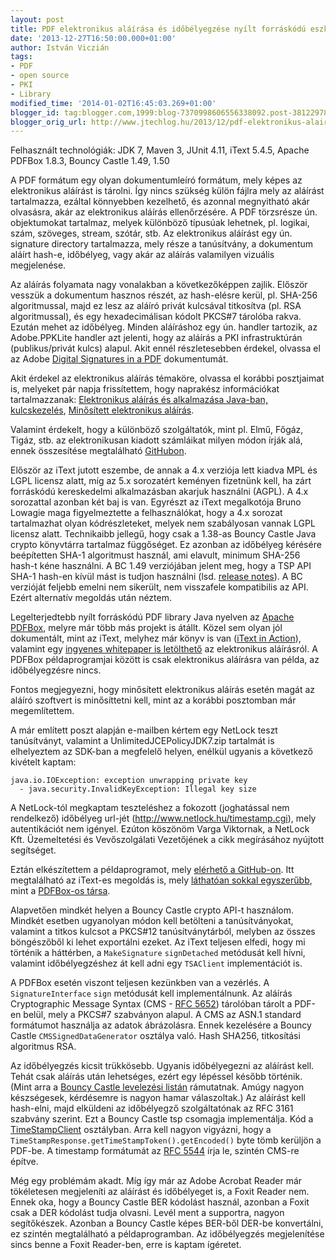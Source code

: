 ```yaml
---
layout: post
title: PDF elektronikus aláírása és időbélyegzése nyílt forráskódú eszközökkel
date: '2013-12-27T16:50:00.000+01:00'
author: István Viczián
tags:
- PDF
- open source
- PKI
- Library
modified_time: '2014-01-02T16:45:03.269+01:00'
blogger_id: tag:blogger.com,1999:blog-7370998606556338092.post-3812297852319041819
blogger_orig_url: http://www.jtechlog.hu/2013/12/pdf-elektronikus-alairasa-es.html
---
```


Felhasznált technológiák: JDK 7, Maven 3, JUnit 4.11, iText 5.4.5,
Apache PDFBox 1.8.3, Bouncy Castle 1.49, 1.50

A PDF formátum egy olyan dokumentumleíró formátum, mely képes az
elektronikus aláírást is tárolni. Így nincs szükség külön fájlra mely az
aláírást tartalmazza, ezáltal könnyebben kezelhető, és azonnal
megnyitható akár olvasásra, akár az elektronikus aláírás ellenőrzésére.
A PDF törzsrésze ún. objektumokat tartalmaz, melyek különböző típusúak
lehetnek, pl. logikai, szám, szöveges, stream, szótár, stb. Az
elektronikus aláírást egy ún. signature directory tartalmazza, mely
része a tanúsítvány, a dokumentum aláírt hash-e, időbélyeg, vagy akár az
aláírás valamilyen vizuális megjelenése.

Az aláírás folyamata nagy vonalakban a következőképpen zajlik. Először
vesszük a dokumentum hasznos részét, az hash-elésre kerül, pl. SHA-256
algoritmussal, majd ez lesz az aláíró privát kulcsával titkosítva (pl.
RSA algoritmussal), és egy hexadecimálisan kódolt PKCS\#7 tárolóba
rakva. Ezután mehet az időbélyeg. Minden aláíráshoz egy ún. handler
tartozik, az Adobe.PPKLite handler azt jelenti, hogy az aláírás a PKI
infrastruktúrán (publikus/privát kulcs) alapul. Akit ennél
részletesebben érdekel, olvassa el az Adobe [Digital Signatures in a
PDF](http://www.adobe.com/devnet-docs/acrobatetk/tools/DigSig/Acrobat_DigitalSignatures_in_PDF.pdf)
dokumentumát.

Akit érdekel az elektronikus aláírás témaköre, olvassa el korábbi
posztjaimat is, melyeket pár napja frissítettem, hogy naprakész
információkat tartalmazzanak: [Elektronikus aláírás és alkalmazása
Java-ban,
kulcskezelés](/2011/02/05/elektronikus-alairas-es-alkalmazasa.html),
[Minősített elektronikus
aláírás](/2008/12/02/minositett-elektronikus-alairas.html).

Valamint érdekelt, hogy a különböző szolgáltatók, mint pl. Elmű, Főgáz,
Tigáz, stb. az elektronikusan kiadott számláikat milyen módon írják alá,
ennek összesítése megtalálható 
[GitHubon](https://github.com/vicziani/jtechlog-articles/blob/master/elektronikus-alairas/szolgaltatok-ea.adoc).

Először az iText jutott eszembe, de annak a 4.x verziója lett kiadva MPL
és LGPL licensz alatt, míg az 5.x sorozatért keményen fizetnünk kell, ha
zárt forráskódú kereskedelmi alkalmazásban akarjuk használni (AGPL). A
4.x sorozattal azonban két baj is van. Egyrészt az iText megalkotója
Bruno Lowagie maga figyelmeztette a felhasználókat, hogy a 4.x sorozat
tartalmazhat olyan kódrészleteket, melyek nem szabályosan vannak LGPL
licensz alatt. Technikaibb jellegű, hogy csak a 1.38-as Bouncy Castle
Java crypto könyvtárra tartalmaz függőséget. Ez azonban az időbélyeg
kérésére beépítetten SHA-1 algoritmust használ, ami elavult, minimum
SHA-256 hash-t kéne használni. A BC 1.49 verziójában jelent meg, hogy a
TSP API SHA-1 hash-en kívül mást is tudjon használni (lsd. [release
notes](http://www.bouncycastle.org/releasenotes.html)). A BC verzióját
feljebb emelni nem sikerült, nem visszafele kompatibilis az API. Ezért
alternatív megoldás után néztem.

Legelterjedtebb nyílt forráskódú PDF library Java nyelven az [Apache
PDFBox](http://pdfbox.apache.org/), melyre már több más projekt is
átállt. Közel sem olyan jól dokumentált, mint az iText, melyhez már
könyv is van ([iText in
Action](http://www.amazon.com/iText-Action-Bruno-Lowagie/dp/1935182617/ref=sr_1_1?ie=UTF8&qid=1388156044&sr=8-1&keywords=itext)),
valamint egy [ingyenes whitepaper is
letölthető](http://itextpdf.com/book/digitalsignatures/) az elektronikus
aláírásról. A PDFBox példaprogramjai között is csak elektronikus
aláírásra van példa, az időbélyegzésre nincs.

Fontos megjegyezni, hogy minősített elektronikus aláírás esetén magát az
aláíró szoftvert is minősíttetni kell, mint az a korábbi posztomban már
megemlítettem.

A már említett poszt alapján e-mailben kértem egy NetLock teszt
tanúsítványt, valamint a UnlimitedJCEPolicyJDK7.zip tartalmát is
elhelyeztem az SDK-ban a megfelelő helyen, enélkül ugyanis a következő
kivételt kaptam:

    java.io.IOException: exception unwrapping private key 
      - java.security.InvalidKeyException: Illegal key size

A NetLock-tól megkaptam teszteléshez a fokozott (joghatással nem
rendelkező) időbélyeg url-jét (http://www.netlock.hu/timestamp.cgi),
mely autentikációt nem igényel. Ezúton köszönöm Varga Viktornak, a
NetLock Kft. Üzemeltetési és Vevőszolgálati Vezetőjének a cikk
megírásához nyújtott segítséget.

Eztán elkészítettem a példaprogramot, mely [elérhető a
GitHub-on](https://github.com/vicziani/jtechlog-signpdf). Itt
megtalálható az iText-es megoldás is, mely [láthatóan sokkal
egyszerűbb](https://github.com/vicziani/jtechlog-signpdf/blob/master/jtechlog-signpdf-itext/src/main/java/jtechlog/signpdf/PdfSigner.java),
mint a [PDFBox-os
társa](https://github.com/vicziani/jtechlog-signpdf/blob/master/jtechlog-signpdf-pdfbox/src/main/java/jtechlog/signpdf/PdfSigner.java).

Alapvetően mindkét helyen a Bouncy Castle crypto API-t használom.
Mindkét esetben ugyanolyan módon kell betölteni a tanúsítványokat,
valamint a titkos kulcsot a PKCS\#12 tanúsítványtárból, melyben az
összes böngészőből ki lehet exportálni ezeket. Az iText teljesen elfedi,
hogy mi történik a háttérben, a `MakeSignature` `signDetached` metódusát
kell hívni, valamint időbélyegzéshez át kell adni egy `TSAClient`
implementációt is.

A PDFBox esetén viszont teljesen kezünkben van a vezérlés. A
`SignatureInterface` `sign` metódusát kell implementálnunk. Az aláírás
Cryptographic Message Syntax (CMS - [RFC
5652](http://tools.ietf.org/html/rfc5652)) tárolóban tárolt a PDF-en
belül, mely a PKCS\#7 szabványon alapul. A CMS az ASN.1 standard
formátumot használja az adatok ábrázolásra. Ennek kezelésére a Bouncy
Castle `CMSSignedDataGenerator` osztálya való. Hash SHA256, titkosítási
algoritmus RSA.

Az időbélyegzés kicsit trükkösebb. Ugyanis időbélyegezni az aláírást
kell. Tehát csak aláírás után lehetséges, ezért egy lépéssel később
történik. (Mint arra a [Bouncy Castle levelezési
listán](http://bouncy-castle.1462172.n4.nabble.com/Insert-Time-stamp-into-CMS-Signed-Data-td1464065.html)
rámutatnak. Amúgy nagyon készségesek, kérdésemre is nagyon hamar
válaszoltak.) Az aláírást kell hash-elni, majd elküldeni az időbélyegző
szolgáltatónak az RFC 3161 szabvány szerint. Ezt a Bouncy Castle tsp
csomagja implementálja. Kód a
[TimeStampClient](https://github.com/vicziani/jtechlog-signpdf/blob/master/jtechlog-signpdf-pdfbox/src/main/java/jtechlog/signpdf/TimeStampClient.java)
osztályban. Arra kell nagyon vigyázni, hogy a
`TimeStampResponse.getTimeStampToken().getEncoded()` byte tömb kerüljön a
PDF-be. A timestamp formátumát az [RFC
5544](http://tools.ietf.org/html/rfc5544) írja le, szintén CMS-re
építve.

Még egy problémám akadt. Míg így már az Adobe Acrobat Reader már
tökéletesen megjeleníti az aláírást és időbélyeget is, a Foxit Reader
nem. Ennek oka, hogy a Bouncy Castle BER kódolást használ, azonban a
Foxit csak a DER kódolást tudja olvasni. Levél ment a supportra, nagyon
segítőkészek. Azonban a Bouncy Castle képes BER-ből DER-be konvertálni,
ez szintén megtalálható a példaprogramban. Az időbélyegzés megjelenítése
sincs benne a Foxit Reader-ben, erre is kaptam ígéretet.
